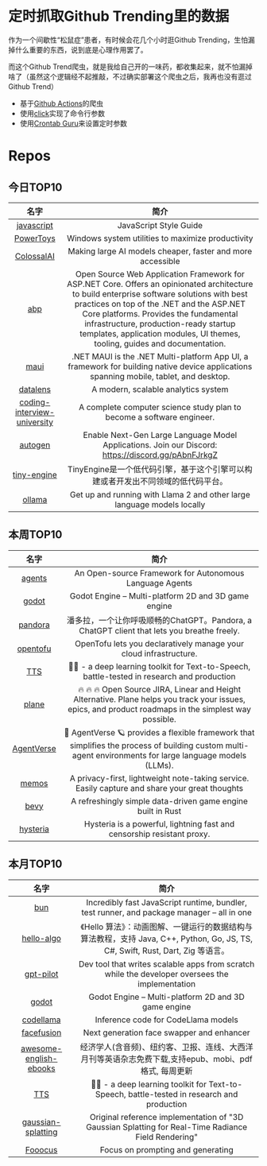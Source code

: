 # 定时抓取Github Trending里的数据

作为一个间歇性“松鼠症”患者，有时候会花几个小时逛Github Trending，生怕漏掉什么重要的东西，说到底是心理作用罢了。

而这个Github Trend爬虫，就是我给自己开的一味药，都收集起来，就不怕漏掉啥了（虽然这个逻辑经不起推敲，不过确实部署这个爬虫之后，我再也没有逛过Github Trend）

* 基于[Github Actions](https://docs.github.com/en/actions)的爬虫
* 使用[click](https://github.com/pallets/click)实现了命令行参数
* 使用[Crontab Guru](https://crontab.guru/)来设置定时参数

# Repos
## 今日TOP10 
<!-- START OF DAILY_TOP10_REPOS -->
| 名字 | 简介 |
| :----: | :----: |
| [javascript](https://github.com/airbnb/javascript) | JavaScript Style Guide |
| [PowerToys](https://github.com/microsoft/PowerToys) | Windows system utilities to maximize productivity |
| [ColossalAI](https://github.com/hpcaitech/ColossalAI) | Making large AI models cheaper, faster and more accessible |
| [abp](https://github.com/abpframework/abp) | Open Source Web Application Framework for ASP.NET Core. Offers an opinionated architecture to build enterprise software solutions with best practices on top of the .NET and the ASP.NET Core platforms. Provides the fundamental infrastructure, production-ready startup templates, application modules, UI themes, tooling, guides and documentation. |
| [maui](https://github.com/dotnet/maui) | .NET MAUI is the .NET Multi-platform App UI, a framework for building native device applications spanning mobile, tablet, and desktop. |
| [datalens](https://github.com/datalens-tech/datalens) | A modern, scalable analytics system |
| [coding-interview-university](https://github.com/jwasham/coding-interview-university) | A complete computer science study plan to become a software engineer. |
| [autogen](https://github.com/microsoft/autogen) | Enable Next-Gen Large Language Model Applications. Join our Discord: https://discord.gg/pAbnFJrkgZ |
| [tiny-engine](https://github.com/opentiny/tiny-engine) | TinyEngine是一个低代码引擎，基于这个引擎可以构建或者开发出不同领域的低代码平台。 |
| [ollama](https://github.com/jmorganca/ollama) | Get up and running with Llama 2 and other large language models locally |
<!-- END OF DAILY_TOP10_REPOS -->

## 本周TOP10
<!-- START OF WEEKLY_TOP10_REPOS -->
| 名字 | 简介 |
| :----: | :----: |
| [agents](https://github.com/aiwaves-cn/agents) | An Open-source Framework for Autonomous Language Agents |
| [godot](https://github.com/godotengine/godot) | Godot Engine – Multi-platform 2D and 3D game engine |
| [pandora](https://github.com/zhile-io/pandora) | 潘多拉，一个让你呼吸顺畅的ChatGPT。Pandora, a ChatGPT client that lets you breathe freely. |
| [opentofu](https://github.com/opentofu/opentofu) | OpenTofu lets you declaratively manage your cloud infrastructure. |
| [TTS](https://github.com/coqui-ai/TTS) | 🐸💬 - a deep learning toolkit for Text-to-Speech, battle-tested in research and production |
| [plane](https://github.com/makeplane/plane) | 🔥 🔥 🔥 Open Source JIRA, Linear and Height Alternative. Plane helps you track your issues, epics, and product roadmaps in the simplest way possible. |
| [AgentVerse](https://github.com/OpenBMB/AgentVerse) | 🤖 AgentVerse 🪐 provides a flexible framework that simplifies the process of building custom multi-agent environments for large language models (LLMs). |
| [memos](https://github.com/usememos/memos) | A privacy-first, lightweight note-taking service. Easily capture and share your great thoughts |
| [bevy](https://github.com/bevyengine/bevy) | A refreshingly simple data-driven game engine built in Rust |
| [hysteria](https://github.com/apernet/hysteria) | Hysteria is a powerful, lightning fast and censorship resistant proxy. |
<!-- END OF WEEKLY_TOP10_REPOS -->

## 本月TOP10
<!-- START OF MONTHLY_TOP10_REPOS -->
| 名字 | 简介 |
| :----: | :----: |
| [bun](https://github.com/oven-sh/bun) | Incredibly fast JavaScript runtime, bundler, test runner, and package manager – all in one |
| [hello-algo](https://github.com/krahets/hello-algo) | 《Hello 算法》：动画图解、一键运行的数据结构与算法教程，支持 Java, C++, Python, Go, JS, TS, C#, Swift, Rust, Dart, Zig 等语言。 |
| [gpt-pilot](https://github.com/Pythagora-io/gpt-pilot) | Dev tool that writes scalable apps from scratch while the developer oversees the implementation |
| [godot](https://github.com/godotengine/godot) | Godot Engine – Multi-platform 2D and 3D game engine |
| [codellama](https://github.com/facebookresearch/codellama) | Inference code for CodeLlama models |
| [facefusion](https://github.com/facefusion/facefusion) | Next generation face swapper and enhancer |
| [awesome-english-ebooks](https://github.com/hehonghui/awesome-english-ebooks) | 经济学人(含音频)、纽约客、卫报、连线、大西洋月刊等英语杂志免费下载,支持epub、mobi、pdf格式, 每周更新 |
| [TTS](https://github.com/coqui-ai/TTS) | 🐸💬 - a deep learning toolkit for Text-to-Speech, battle-tested in research and production |
| [gaussian-splatting](https://github.com/graphdeco-inria/gaussian-splatting) | Original reference implementation of "3D Gaussian Splatting for Real-Time Radiance Field Rendering" |
| [Fooocus](https://github.com/lllyasviel/Fooocus) | Focus on prompting and generating |
<!-- END OF MONTHLY_TOP10_REPOS -->

